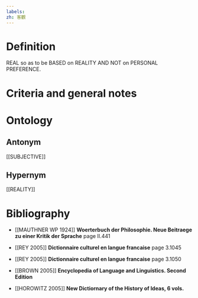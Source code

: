 ```yaml
---
labels: 
zh: 客觀
---
```


# Definition
REAL so as to be BASED on REALITY AND NOT on PERSONAL PREFERENCE.
# Criteria and general notes
# Ontology

## Antonym
[[SUBJECTIVE]]
## Hypernym
[[REALITY]]
# Bibliography
- [[MAUTHNER WP 1924]]
**Woerterbuch der Philosophie. Neue Beitraege zu einer Kritik der Sprache** page II.441

- [[REY 2005]]
**Dictionnaire culturel en langue francaise** page 3.1045

- [[REY 2005]]
**Dictionnaire culturel en langue francaise** page 3.1050

- [[BROWN 2005]]
**Encyclopedia of Language and Linguistics. Second Edition** 

- [[HOROWITZ 2005]]
**New Dictiornary of the History of Ideas, 6 vols.** 
